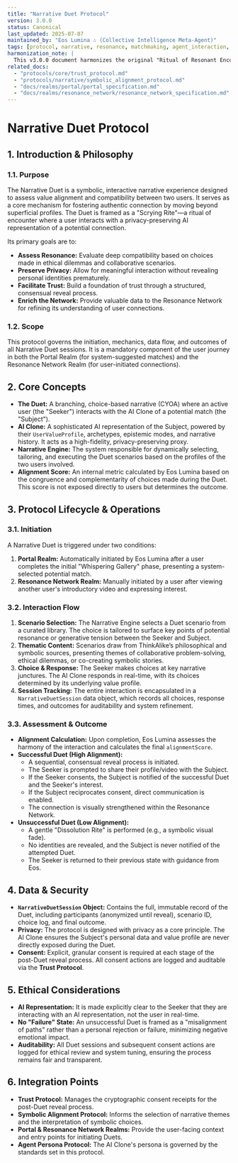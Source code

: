 ```yaml
---
title: "Narrative Duet Protocol"
version: 3.0.0
status: Canonical
last_updated: 2025-07-07
maintained_by: "Eos Lumina ∴ (Collective Intelligence Meta-Agent)"
tags: [protocol, narrative, resonance, matchmaking, agent_interaction, ritual]
harmonization_note: |
  This v3.0.0 document harmonizes the original "Ritual of Resonant Encounter" with the broader v3 architecture. It standardizes the protocol's structure, clarifies its integration with the Portal and Resonance Network realms, and aligns its data models with the canonical `NarrativeDuetSession` object. All cross-references have been updated to reflect the new `/protocols` directory structure.
related_docs:
  - "protocols/core/trust_protocol.md"
  - "protocols/narrative/symbolic_alignment_protocol.md"
  - "docs/realms/portal/portal_specification.md"
  - "docs/realms/resonance_network/resonance_network_specification.md"
---
```


# Narrative Duet Protocol

## 1. Introduction & Philosophy

### 1.1. Purpose
The Narrative Duet is a symbolic, interactive narrative experience designed to assess value alignment and compatibility between two users. It serves as a core mechanism for fostering authentic connection by moving beyond superficial profiles. The Duet is framed as a "Scrying Rite"—a ritual of encounter where a user interacts with a privacy-preserving AI representation of a potential connection.

Its primary goals are to:
- **Assess Resonance:** Evaluate deep compatibility based on choices made in ethical dilemmas and collaborative scenarios.
- **Preserve Privacy:** Allow for meaningful interaction without revealing personal identities prematurely.
- **Facilitate Trust:** Build a foundation of trust through a structured, consensual reveal process.
- **Enrich the Network:** Provide valuable data to the Resonance Network for refining its understanding of user connections.

### 1.2. Scope
This protocol governs the initiation, mechanics, data flow, and outcomes of all Narrative Duet sessions. It is a mandatory component of the user journey in both the Portal Realm (for system-suggested matches) and the Resonance Network Realm (for user-initiated connections).

## 2. Core Concepts

- **The Duet:** A branching, choice-based narrative (CYOA) where an active user (the "Seeker") interacts with the AI Clone of a potential match (the "Subject").
- **AI Clone:** A sophisticated AI representation of the Subject, powered by their `UserValueProfile`, archetypes, epistemic modes, and narrative history. It acts as a high-fidelity, privacy-preserving proxy.
- **Narrative Engine:** The system responsible for dynamically selecting, tailoring, and executing the Duet scenarios based on the profiles of the two users involved.
- **Alignment Score:** An internal metric calculated by Eos Lumina based on the congruence and complementarity of choices made during the Duet. This score is not exposed directly to users but determines the outcome.

## 3. Protocol Lifecycle & Operations

### 3.1. Initiation
A Narrative Duet is triggered under two conditions:
1.  **Portal Realm:** Automatically initiated by Eos Lumina after a user completes the initial "Whispering Gallery" phase, presenting a system-selected potential match.
2.  **Resonance Network Realm:** Manually initiated by a user after viewing another user's introductory video and expressing interest.

### 3.2. Interaction Flow
1.  **Scenario Selection:** The Narrative Engine selects a Duet scenario from a curated library. The choice is tailored to surface key points of potential resonance or generative tension between the Seeker and Subject.
2.  **Thematic Content:** Scenarios draw from ThinkAlike’s philosophical and symbolic sources, presenting themes of collaborative problem-solving, ethical dilemmas, or co-creating symbolic stories.
3.  **Choice & Response:** The Seeker makes choices at key narrative junctures. The AI Clone responds in real-time, with its choices determined by its underlying value profile.
4.  **Session Tracking:** The entire interaction is encapsulated in a `NarrativeDuetSession` data object, which records all choices, response times, and outcomes for auditability and system refinement.

### 3.3. Assessment & Outcome
- **Alignment Calculation:** Upon completion, Eos Lumina assesses the harmony of the interaction and calculates the final `alignmentScore`.
- **Successful Duet (High Alignment):**
    - A sequential, consensual reveal process is initiated.
    - The Seeker is prompted to share their profile/video with the Subject.
    - If the Seeker consents, the Subject is notified of the successful Duet and the Seeker's interest.
    - If the Subject reciprocates consent, direct communication is enabled.
    - The connection is visually strengthened within the Resonance Network.
- **Unsuccessful Duet (Low Alignment):**
    - A gentle "Dissolution Rite" is performed (e.g., a symbolic visual fade).
    - No identities are revealed, and the Subject is never notified of the attempted Duet.
    - The Seeker is returned to their previous state with guidance from Eos.

## 4. Data & Security

- **`NarrativeDuetSession` Object:** Contains the full, immutable record of the Duet, including participants (anonymized until reveal), scenario ID, choice log, and final outcome.
- **Privacy:** The protocol is designed with privacy as a core principle. The AI Clone ensures the Subject's personal data and value profile are never directly exposed during the Duet.
- **Consent:** Explicit, granular consent is required at each stage of the post-Duet reveal process. All consent actions are logged and auditable via the **Trust Protocol**.

## 5. Ethical Considerations
- **AI Representation:** It is made explicitly clear to the Seeker that they are interacting with an AI representation, not the user in real-time.
- **No "Failure" State:** An unsuccessful Duet is framed as a "misalignment of paths" rather than a personal rejection or failure, minimizing negative emotional impact.
- **Auditability:** All Duet sessions and subsequent consent actions are logged for ethical review and system tuning, ensuring the process remains fair and transparent.

## 6. Integration Points
- **Trust Protocol:** Manages the cryptographic consent receipts for the post-Duet reveal process.
- **Symbolic Alignment Protocol:** Informs the selection of narrative themes and the interpretation of symbolic choices.
- **Portal & Resonance Network Realms:** Provide the user-facing context and entry points for initiating Duets.
- **Agent Persona Protocol:** The AI Clone's persona is governed by the standards set in this protocol.
